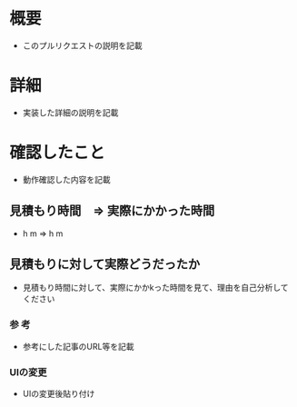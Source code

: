 # 概要
- このプルリクエストの説明を記載
# 詳細
- 実装した詳細の説明を記載
# 確認したこと
- 動作確認した内容を記載
## 見積もり時間　=> 実際にかかった時間
-   h  m  =>   h  m
## 見積もりに対して実際どうだったか
- 見積もり時間に対して、実際にかかkった時間を見て、理由を自己分析してください

### 参 考
- 参考にした記事のURL等を記載
### UIの変更
- UIの変更後貼り付け
